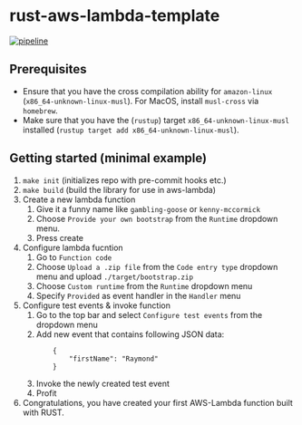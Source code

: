# rust-aws-lambda-template

[![pipeline](https://github.com/replicadse/rust-aws-lambda-template/workflows/pipeline/badge.svg)](https://github.com/replicadse/rust-aws-lambda-template/actions?query=workflow%3Apipeline)
<!--
    [![crates.io](https://img.shields.io/crates/v/rust-aws-lambda-template.svg)](https://crates.io/crates/rust-aws-lambda-template)
    [![docs.rs](https://img.shields.io/badge/docs.rs-latest-blue)](https://docs.rs/rust-aws-lambda-template/latest/rust-aws-lambda-template/)
-->

## Prerequisites

* Ensure that you have the cross compilation ability for `amazon-linux` (`x86_64-unknown-linux-musl`). For MacOS, install `musl-cross` via `homebrew`.
* Make sure that you have the (`rustup`) target `x86_64-unknown-linux-musl` installed (`rustup target add x86_64-unknown-linux-musl`).

## Getting started (minimal example)

1) `make init` (initializes repo with pre-commit hooks etc.)
2) `make build` (build the library for use in aws-lambda)
3) Create a new lambda function
    1) Give it a funny name like `gambling-goose` or `kenny-mccormick`
    2) Choose `Provide your own bootstrap` from the `Runtime` dropdown menu.
    3) Press create
4) Configure lambda fucntion
    1) Go to `Function code`
    2) Choose `Upload a .zip file` from the `Code entry type` dropdown menu and upload `./target/bootstrap.zip`
    3) Choose `Custom runtime` from the `Runtime` dropdown menu
    4) Specify `Provided` as event handler in the `Handler` menu
5) Configure test events & invoke function
    1) Go to the top bar and select `Configure test events` from the dropdown menu
    2) Add new event that contains following JSON data:
        ```
            {
                "firstName": "Raymond"
            }
        ```
    3) Invoke the newly created test event
    4) Profit
6) Congratulations, you have created your first AWS-Lambda function built with RUST.

<!-- cargo-sync-readme start -->


<!-- cargo-sync-readme end -->
